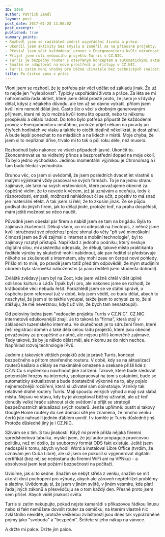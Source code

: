 ```yaml
---
ID: 3490
author: Patrick Zandl
layout: post
post_date: 2017-01-28 11:06:02
post_excerpt: ''
published: true
summary_points:
- Rozhodl jsem se radikálně změnit uspořádání života a práce.
- Ukončil jsem aktivity bez smyslu a zaměřil se na přínosné projekty.
- Přestal jsem vést každodenní provoz v Energomonitoru kvůli náročnosti.
- Přijal jsem roli vedoucího projektu Turris v CZ.NIC.
- Turris je bezpečný router s otevřeným konceptem a automatickými aktualizacemi.
- Snažím se adaptovat na nové prostředí a přístupy v CZ.NIC.
- Turris zatím není vhodný pro běžné uživatele bez technických znalostí.
title: Po čistce zase v práci
---
```


<p>
Vloni jsem se rozhodl, že je potřeba pár věcí udělat od základu jinak. Že už to nejde jen "vylepšovat". Typicky uspořádání života a práce. Za léta se mi nahromadila řada aktivit, které jsem dělal prostě proto, že jsem je vždycky dělal, kdysi z nějakého důvodu, ale ten už se dávno vytratil, přitom jsem kvůli nim nemohl dělat jiné. Často šlo o věci s drobným generovaným příjmem, které mi bylo možná kvůli tomu líto opustit, nebo to někomu prospívalo a dělalo radost. Do toho bylo potřeba připustit že každodenní provoz v Energomonitoru neutáhnu, protože přijet někam na porady po čtyřech hodinách ve vlaku a takhle to otočit ideálně několikrát, je dost záhul. A bude lepší ponechat to na mladších a na lidech v místě. Moje chyba, že jsem si to nepřiznal dříve, trvalo mi to tak o půl roku déle, než muselo.</p>

<!--more-->

<p>
Rozhodnutí bylo nakonec ve všech případech jasné. Ukončit to. Zkoncentrovat se na viditelný přínos a bezprostřední dopad na moje okolí. To bylo jedno východisko. Jedinou momentální výjimkou je Chronomag a i tam budu hledat východisko.</p>


<p>
Druhou věc, co jsem si uvědomil, že jsem posledních dvacet let vlastně s malými výjimkami vždy pracoval ve svých firmách. To je na jednu stranu zajímavé, ale také na svých vrstevnících, které považujeme obecně za úspěšné vidím, že to nevede k věcem, jež já uznávám a oceňuju, tedy k různorodosti, empatii, možnosti nahlédnout či se učit, z positiv to má snad jen materiální efekt. A tak jsem si řekl, že to zkusím jinak. Že se půjdu podívat do jiných firem, jak to dělají jinde, protože teď, na prahu dospělosti, mám ještě možnost se něco naučit.</p>


<p>
Původně jsem obeslal pár firem a nabídl jsem se tam na brigádu. Byla to zajímavá zkušenost. Děkuji všem, co mi odepsali na životopis, z něhož jsme kvůli stručnosti své předchozí práce shrnul do věty "při své mimoškolní činnosti jsem se živě zajímal o internet a mobilní technologie", byl to zajímavý rozptyl přístupů. Například z jednoho podniku, který nesluje digitální silou, mi asistentka odepsala, že děkují, takové místo praktikanta ředitele výroby by skutečně mohli nabídnout, ale pan ředitel si představuje někoho se zkušeností s internetem, aby mohl zase on čerpat nové pohledy. Přišlo mi to milé, po pravdě jsem totiž před tím odpověděl, že mým studijním oborem byla starověká náboženství (a panu řediteli jsem studenta dohodil).</p>


<p>
Zvláště zvědavý jsem byl na Zoot, kde jsem vážně chtěl vidět úplně odlišnou kulturu a Láďa Trpák byl i pro, ale nakonec jsme se rozhodl, že krátkodobé věci nebudu řešit. Porozhlédl jsem se ve státní správě, o úspěchu jsem referoval (už v době, kdy jsem věděl, co budu dělat, abych to neschytal, že jsem si to takhle vydupal, takže jsem to schytal za to, že si stěžuju, že mě nevezmou, když už vím, že bych tam nenastoupil).</p>


<p>
Od poloviny ledna jsem "vedoucím projektu Turris v CZ.NIC". CZ.NIC internetově edukovanější znají. Je to taková ta "firma", která stojí v základech tuzemského internetu. Ve skutečnosti je to sdružení firem, které řeší registraci domén a také dělá celou řadu projektů, které jsou obecně považovány za prospěšné a nutné, ale nejsou příliš komerčně zajímavé. Tedy takové, že by je někdo dělat měl, ale nikomu se do nich nechce. Například rozvoj technologie IPv6.</p>


<p>
Jedním z takových větších projektů zde je právě Turris, koncept bezpečného a přitom otevřeného routeru. V době, kdy se na aktualizaci routerů kašlalo a dělaly se maximálně omezené a osekané přišli lidé z CZ.NICu s myšlenkou navrhnout jiné zařízení. Takové, které bude sledovat potenciální hrozby na internetu, spolupracovat na tom s ostatními, bude se automaticky aktualizovat a bude dostatečně výkonné na to, aby pojalo nejnemožnější rozšíření, která si uživatel sám doinstaluje. Vznikly tak relativně drahé routery Turris. Mají spoustu velkých výhod a mají svá slabá místa. Nejsou ve stavu, kdy by je akceptoval běžný uživatel, ale už teď donutily velké hráče sáhnout si do svědomí a přijít se strategií bezpečnostních aktualizací svých routerů. Jenže upřímně: pustit si takový Google Home routery do své domácí sítě jen znamená, že mnoho venku čertů jste nahradili jedním ďáblem uvnitř. I v tomhle je Turris důsledně jiný. Protože důsledně jiný je i CZ.NIC.</p>


<p>
Sžívám se s tím. S tou jinakostí. Když mi prvně přišla nějaká firemní spredsheetová tabulka, myslel jsem, že její autor propaguje pravicovou politiku, než mi došlo, že souborový formát ODS fakt existuje. Ještě jsem nedospěl k tomu, abych vyhodil Word a instaloval Libre Office (tvrdím, že uznávám jen Cuba Libre), ale už jsem se pokusil si vygenerovat digitální certifikát (bez něj se nedostanu do firemní WiFi ani na VPNku) - a absolvoval jsem test požární bezpečnosti na počítači.</p>


<p>
Uvidíme, jak si to sedne. Snažím se nebýt střela z venku, snažím se mít akorát dost pochopení pro výhody, abych ale zároveň nepřehlížel problémy a slabiny. Uvědomuju si, že jsem v jiném světě, v jiném vesmíru, kde platí řada jiných zákonů a přesvědčuju se o tom každý den. Přesně proto jsem sem přišel. Abych viděl jinakost světa.</p>


<p>
Turris si zatím nekupujte, pokud nejste kamarádi s příkazovou řádkou linuxu nebo si fakt nemůžete dovolit router za osmičku, na kterém vlastně nic zvláštního nevidíte, protože veškerou zvláštností jsou dnes tak vyprázdněné pojmy jako "svoboda" a "bezpeční". Šetřete si jeho nákup na vánoce.</p>


<p>
A držte mi palce. Držte jim palce.</p>